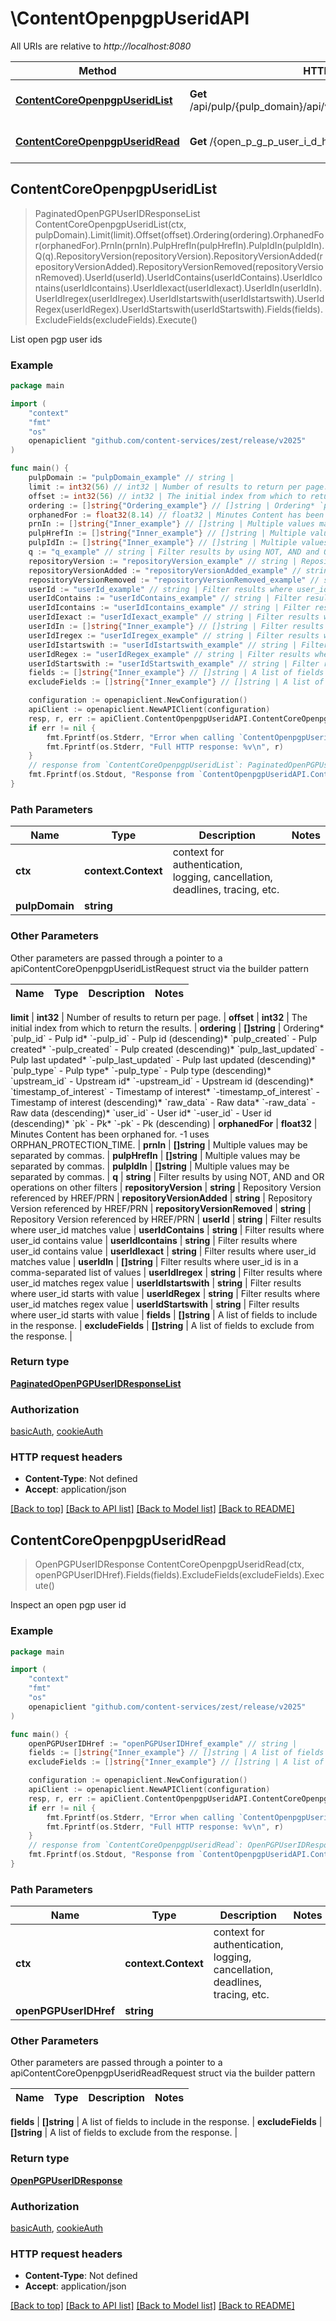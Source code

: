 # \ContentOpenpgpUseridAPI

All URIs are relative to *http://localhost:8080*

Method | HTTP request | Description
------------- | ------------- | -------------
[**ContentCoreOpenpgpUseridList**](ContentOpenpgpUseridAPI.md#ContentCoreOpenpgpUseridList) | **Get** /api/pulp/{pulp_domain}/api/v3/content/core/openpgp_userid/ | List open pgp user ids
[**ContentCoreOpenpgpUseridRead**](ContentOpenpgpUseridAPI.md#ContentCoreOpenpgpUseridRead) | **Get** /{open_p_g_p_user_i_d_href} | Inspect an open pgp user id



## ContentCoreOpenpgpUseridList

> PaginatedOpenPGPUserIDResponseList ContentCoreOpenpgpUseridList(ctx, pulpDomain).Limit(limit).Offset(offset).Ordering(ordering).OrphanedFor(orphanedFor).PrnIn(prnIn).PulpHrefIn(pulpHrefIn).PulpIdIn(pulpIdIn).Q(q).RepositoryVersion(repositoryVersion).RepositoryVersionAdded(repositoryVersionAdded).RepositoryVersionRemoved(repositoryVersionRemoved).UserId(userId).UserIdContains(userIdContains).UserIdIcontains(userIdIcontains).UserIdIexact(userIdIexact).UserIdIn(userIdIn).UserIdIregex(userIdIregex).UserIdIstartswith(userIdIstartswith).UserIdRegex(userIdRegex).UserIdStartswith(userIdStartswith).Fields(fields).ExcludeFields(excludeFields).Execute()

List open pgp user ids



### Example

```go
package main

import (
	"context"
	"fmt"
	"os"
	openapiclient "github.com/content-services/zest/release/v2025"
)

func main() {
	pulpDomain := "pulpDomain_example" // string | 
	limit := int32(56) // int32 | Number of results to return per page. (optional)
	offset := int32(56) // int32 | The initial index from which to return the results. (optional)
	ordering := []string{"Ordering_example"} // []string | Ordering* `pulp_id` - Pulp id* `-pulp_id` - Pulp id (descending)* `pulp_created` - Pulp created* `-pulp_created` - Pulp created (descending)* `pulp_last_updated` - Pulp last updated* `-pulp_last_updated` - Pulp last updated (descending)* `pulp_type` - Pulp type* `-pulp_type` - Pulp type (descending)* `upstream_id` - Upstream id* `-upstream_id` - Upstream id (descending)* `timestamp_of_interest` - Timestamp of interest* `-timestamp_of_interest` - Timestamp of interest (descending)* `raw_data` - Raw data* `-raw_data` - Raw data (descending)* `user_id` - User id* `-user_id` - User id (descending)* `pk` - Pk* `-pk` - Pk (descending) (optional)
	orphanedFor := float32(8.14) // float32 | Minutes Content has been orphaned for. -1 uses ORPHAN_PROTECTION_TIME. (optional)
	prnIn := []string{"Inner_example"} // []string | Multiple values may be separated by commas. (optional)
	pulpHrefIn := []string{"Inner_example"} // []string | Multiple values may be separated by commas. (optional)
	pulpIdIn := []string{"Inner_example"} // []string | Multiple values may be separated by commas. (optional)
	q := "q_example" // string | Filter results by using NOT, AND and OR operations on other filters (optional)
	repositoryVersion := "repositoryVersion_example" // string | Repository Version referenced by HREF/PRN (optional)
	repositoryVersionAdded := "repositoryVersionAdded_example" // string | Repository Version referenced by HREF/PRN (optional)
	repositoryVersionRemoved := "repositoryVersionRemoved_example" // string | Repository Version referenced by HREF/PRN (optional)
	userId := "userId_example" // string | Filter results where user_id matches value (optional)
	userIdContains := "userIdContains_example" // string | Filter results where user_id contains value (optional)
	userIdIcontains := "userIdIcontains_example" // string | Filter results where user_id contains value (optional)
	userIdIexact := "userIdIexact_example" // string | Filter results where user_id matches value (optional)
	userIdIn := []string{"Inner_example"} // []string | Filter results where user_id is in a comma-separated list of values (optional)
	userIdIregex := "userIdIregex_example" // string | Filter results where user_id matches regex value (optional)
	userIdIstartswith := "userIdIstartswith_example" // string | Filter results where user_id starts with value (optional)
	userIdRegex := "userIdRegex_example" // string | Filter results where user_id matches regex value (optional)
	userIdStartswith := "userIdStartswith_example" // string | Filter results where user_id starts with value (optional)
	fields := []string{"Inner_example"} // []string | A list of fields to include in the response. (optional)
	excludeFields := []string{"Inner_example"} // []string | A list of fields to exclude from the response. (optional)

	configuration := openapiclient.NewConfiguration()
	apiClient := openapiclient.NewAPIClient(configuration)
	resp, r, err := apiClient.ContentOpenpgpUseridAPI.ContentCoreOpenpgpUseridList(context.Background(), pulpDomain).Limit(limit).Offset(offset).Ordering(ordering).OrphanedFor(orphanedFor).PrnIn(prnIn).PulpHrefIn(pulpHrefIn).PulpIdIn(pulpIdIn).Q(q).RepositoryVersion(repositoryVersion).RepositoryVersionAdded(repositoryVersionAdded).RepositoryVersionRemoved(repositoryVersionRemoved).UserId(userId).UserIdContains(userIdContains).UserIdIcontains(userIdIcontains).UserIdIexact(userIdIexact).UserIdIn(userIdIn).UserIdIregex(userIdIregex).UserIdIstartswith(userIdIstartswith).UserIdRegex(userIdRegex).UserIdStartswith(userIdStartswith).Fields(fields).ExcludeFields(excludeFields).Execute()
	if err != nil {
		fmt.Fprintf(os.Stderr, "Error when calling `ContentOpenpgpUseridAPI.ContentCoreOpenpgpUseridList``: %v\n", err)
		fmt.Fprintf(os.Stderr, "Full HTTP response: %v\n", r)
	}
	// response from `ContentCoreOpenpgpUseridList`: PaginatedOpenPGPUserIDResponseList
	fmt.Fprintf(os.Stdout, "Response from `ContentOpenpgpUseridAPI.ContentCoreOpenpgpUseridList`: %v\n", resp)
}
```

### Path Parameters


Name | Type | Description  | Notes
------------- | ------------- | ------------- | -------------
**ctx** | **context.Context** | context for authentication, logging, cancellation, deadlines, tracing, etc.
**pulpDomain** | **string** |  | 

### Other Parameters

Other parameters are passed through a pointer to a apiContentCoreOpenpgpUseridListRequest struct via the builder pattern


Name | Type | Description  | Notes
------------- | ------------- | ------------- | -------------

 **limit** | **int32** | Number of results to return per page. | 
 **offset** | **int32** | The initial index from which to return the results. | 
 **ordering** | **[]string** | Ordering* &#x60;pulp_id&#x60; - Pulp id* &#x60;-pulp_id&#x60; - Pulp id (descending)* &#x60;pulp_created&#x60; - Pulp created* &#x60;-pulp_created&#x60; - Pulp created (descending)* &#x60;pulp_last_updated&#x60; - Pulp last updated* &#x60;-pulp_last_updated&#x60; - Pulp last updated (descending)* &#x60;pulp_type&#x60; - Pulp type* &#x60;-pulp_type&#x60; - Pulp type (descending)* &#x60;upstream_id&#x60; - Upstream id* &#x60;-upstream_id&#x60; - Upstream id (descending)* &#x60;timestamp_of_interest&#x60; - Timestamp of interest* &#x60;-timestamp_of_interest&#x60; - Timestamp of interest (descending)* &#x60;raw_data&#x60; - Raw data* &#x60;-raw_data&#x60; - Raw data (descending)* &#x60;user_id&#x60; - User id* &#x60;-user_id&#x60; - User id (descending)* &#x60;pk&#x60; - Pk* &#x60;-pk&#x60; - Pk (descending) | 
 **orphanedFor** | **float32** | Minutes Content has been orphaned for. -1 uses ORPHAN_PROTECTION_TIME. | 
 **prnIn** | **[]string** | Multiple values may be separated by commas. | 
 **pulpHrefIn** | **[]string** | Multiple values may be separated by commas. | 
 **pulpIdIn** | **[]string** | Multiple values may be separated by commas. | 
 **q** | **string** | Filter results by using NOT, AND and OR operations on other filters | 
 **repositoryVersion** | **string** | Repository Version referenced by HREF/PRN | 
 **repositoryVersionAdded** | **string** | Repository Version referenced by HREF/PRN | 
 **repositoryVersionRemoved** | **string** | Repository Version referenced by HREF/PRN | 
 **userId** | **string** | Filter results where user_id matches value | 
 **userIdContains** | **string** | Filter results where user_id contains value | 
 **userIdIcontains** | **string** | Filter results where user_id contains value | 
 **userIdIexact** | **string** | Filter results where user_id matches value | 
 **userIdIn** | **[]string** | Filter results where user_id is in a comma-separated list of values | 
 **userIdIregex** | **string** | Filter results where user_id matches regex value | 
 **userIdIstartswith** | **string** | Filter results where user_id starts with value | 
 **userIdRegex** | **string** | Filter results where user_id matches regex value | 
 **userIdStartswith** | **string** | Filter results where user_id starts with value | 
 **fields** | **[]string** | A list of fields to include in the response. | 
 **excludeFields** | **[]string** | A list of fields to exclude from the response. | 

### Return type

[**PaginatedOpenPGPUserIDResponseList**](PaginatedOpenPGPUserIDResponseList.md)

### Authorization

[basicAuth](../README.md#basicAuth), [cookieAuth](../README.md#cookieAuth)

### HTTP request headers

- **Content-Type**: Not defined
- **Accept**: application/json

[[Back to top]](#) [[Back to API list]](../README.md#documentation-for-api-endpoints)
[[Back to Model list]](../README.md#documentation-for-models)
[[Back to README]](../README.md)


## ContentCoreOpenpgpUseridRead

> OpenPGPUserIDResponse ContentCoreOpenpgpUseridRead(ctx, openPGPUserIDHref).Fields(fields).ExcludeFields(excludeFields).Execute()

Inspect an open pgp user id



### Example

```go
package main

import (
	"context"
	"fmt"
	"os"
	openapiclient "github.com/content-services/zest/release/v2025"
)

func main() {
	openPGPUserIDHref := "openPGPUserIDHref_example" // string | 
	fields := []string{"Inner_example"} // []string | A list of fields to include in the response. (optional)
	excludeFields := []string{"Inner_example"} // []string | A list of fields to exclude from the response. (optional)

	configuration := openapiclient.NewConfiguration()
	apiClient := openapiclient.NewAPIClient(configuration)
	resp, r, err := apiClient.ContentOpenpgpUseridAPI.ContentCoreOpenpgpUseridRead(context.Background(), openPGPUserIDHref).Fields(fields).ExcludeFields(excludeFields).Execute()
	if err != nil {
		fmt.Fprintf(os.Stderr, "Error when calling `ContentOpenpgpUseridAPI.ContentCoreOpenpgpUseridRead``: %v\n", err)
		fmt.Fprintf(os.Stderr, "Full HTTP response: %v\n", r)
	}
	// response from `ContentCoreOpenpgpUseridRead`: OpenPGPUserIDResponse
	fmt.Fprintf(os.Stdout, "Response from `ContentOpenpgpUseridAPI.ContentCoreOpenpgpUseridRead`: %v\n", resp)
}
```

### Path Parameters


Name | Type | Description  | Notes
------------- | ------------- | ------------- | -------------
**ctx** | **context.Context** | context for authentication, logging, cancellation, deadlines, tracing, etc.
**openPGPUserIDHref** | **string** |  | 

### Other Parameters

Other parameters are passed through a pointer to a apiContentCoreOpenpgpUseridReadRequest struct via the builder pattern


Name | Type | Description  | Notes
------------- | ------------- | ------------- | -------------

 **fields** | **[]string** | A list of fields to include in the response. | 
 **excludeFields** | **[]string** | A list of fields to exclude from the response. | 

### Return type

[**OpenPGPUserIDResponse**](OpenPGPUserIDResponse.md)

### Authorization

[basicAuth](../README.md#basicAuth), [cookieAuth](../README.md#cookieAuth)

### HTTP request headers

- **Content-Type**: Not defined
- **Accept**: application/json

[[Back to top]](#) [[Back to API list]](../README.md#documentation-for-api-endpoints)
[[Back to Model list]](../README.md#documentation-for-models)
[[Back to README]](../README.md)

